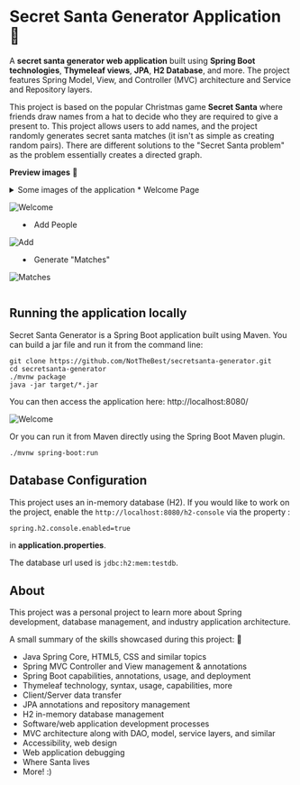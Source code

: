 # Secret Santa Generator Application :santa:
  
A __secret santa generator web application__ built using __Spring Boot technologies__, __Thymeleaf views__, __JPA__, __H2 Database__, and more. The project features Spring Model, View, and Controller (MVC) architecture and Service and Repository layers.

This project is based on the popular Christmas game __Secret Santa__ where friends draw names from a hat to decide who they are required to give a present to. This project allows users to add names, and the project randomly generates secret santa matches (it isn't as simple as creating random pairs). There are different solutions to the "Secret Santa problem" as the problem essentially creates a directed graph. 

**Preview images** :small_red_triangle_down:
<details>
<summary>Some images of the application </summmary>
* Welcome Page

![Welcome](https://github.com/NotTheBest/secretsanta-generator/blob/master/preview-images/welcomepage.png?raw=true)

* Add People

![Add](https://github.com/NotTheBest/secretsanta-generator/blob/master/preview-images/addpage.png?raw=true)

* Generate "Matches"

![Matches](https://github.com/NotTheBest/secretsanta-generator/blob/master/preview-images/generatepage.png?raw=true)

</details>

## Running the application locally

Secret Santa Generator is a Spring Boot application built using Maven. You can build a jar file and run it from the command line:

```
git clone https://github.com/NotTheBest/secretsanta-generator.git
cd secretsanta-generator
./mvnw package
java -jar target/*.jar
```
You can then access the application here: http://localhost:8080/

![Welcome](https://github.com/NotTheBest/secretsanta-generator/blob/master/preview-images/welcomepage.png?raw=true)

Or you can run it from Maven directly using the Spring Boot Maven plugin.

```
./mvnw spring-boot:run
```

## Database Configuration
This project uses an in-memory database (H2). If you would like to work on the project, enable the `http://localhost:8080/h2-console` via the property :

```spring.h2.console.enabled=true```

in __application.properties__.

The database url used is `jdbc:h2:mem:testdb`.
## About

This project was a personal project to learn more about Spring development, database management, and industry application architecture.

A small summary of the skills showcased during this project: :small_red_triangle_down:

* Java Spring Core, HTML5, CSS and similar topics
* Spring MVC Controller and View management & annotations
* Spring Boot capabilities, annotations, usage, and deployment
* Thymeleaf technology, syntax, usage, capabilities, more
* Client/Server data transfer
* JPA annotations and repository management
* H2 in-memory database management
* Software/web application development processes
* MVC architecture along with DAO, model, service layers, and similar
* Accessibility, web design
* Web application debugging
* Where Santa lives
* More! :)
